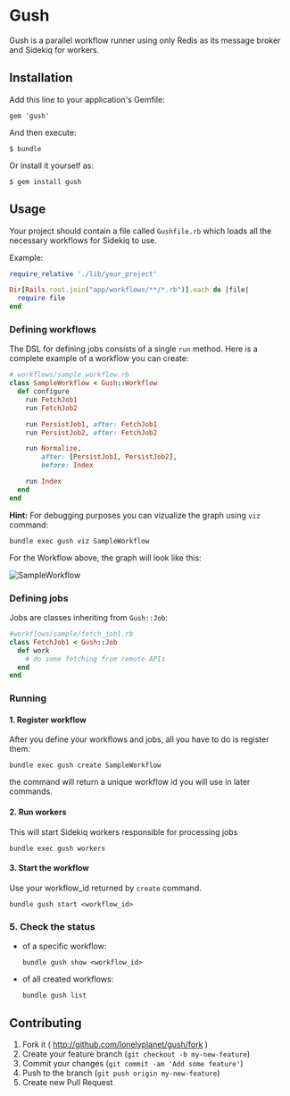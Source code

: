# Gush

Gush is a parallel workflow runner using only Redis as its message broker and Sidekiq for workers.

## Installation

Add this line to your application's Gemfile:

    gem 'gush'

And then execute:

    $ bundle

Or install it yourself as:

    $ gem install gush

## Usage

Your project should contain a file called `Gushfile.rb` which loads all the necessary workflows for Sidekiq to use.

Example:

```ruby
require_relative './lib/your_project'

Dir[Rails.root.join("app/workflows/**/*.rb")].each do |file|
  require file
end
```

### Defining workflows

The DSL for defining jobs consists of a single `run` method. 
Here is a complete example of a workflow you can create:

```ruby
# workflows/sample_workflow.rb
class SampleWorkflow < Gush::Workflow
  def configure
    run FetchJob1
    run FetchJob2

    run PersistJob1, after: FetchJob1
    run PersistJob2, after: FetchJob2

    run Normalize,
        after: [PersistJob1, PersistJob2],
        before: Index

    run Index
  end
end
```

**Hint:** For debugging purposes you can vizualize the graph using `viz` command:

```
bundle exec gush viz SampleWorkflow
```

For the Workflow above, the graph will look like this:

![SampleWorkflow](http://i.imgur.com/SmeRRVT.png)
### Defining jobs

Jobs are classes inheriting from `Gush::Job`:

```ruby
#workflows/sample/fetch_job1.rb
class FetchJob1 < Gush::Job
  def work
    # do some fetching from remote APIs
  end
end
```

### Running

#### 1. Register workflow

After you define your workflows and jobs, all you have to do is register them:

```
bundle exec gush create SampleWorkflow
```

the command will return a unique workflow id you will use in later commands.

#### 2. Run workers

This will start Sidekiq workers responsible for processing jobs

```
bundle exec gush workers
```

#### 3. Start the workflow

Use your workflow_id returned by `create` command.

```
bundle gush start <workflow_id>
```

### 5. Check the status

- of a specific workflow:

  ```
  bundle gush show <workflow_id>
  ```

- of all created workflows:
  
  ```
  bundle gush list
  ```


## Contributing

1. Fork it ( http://github.com/lonelyplanet/gush/fork )
2. Create your feature branch (`git checkout -b my-new-feature`)
3. Commit your changes (`git commit -am 'Add some feature'`)
4. Push to the branch (`git push origin my-new-feature`)
5. Create new Pull Request
